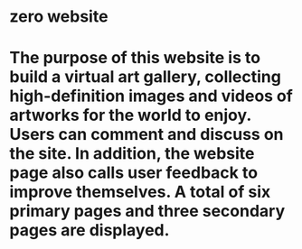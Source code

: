 # zero website
# The purpose of this website is to build a virtual art gallery, collecting high-definition images and videos of artworks for the world to enjoy. Users can comment and discuss on the site. In addition, the website page also calls user feedback to improve themselves. A total of six primary pages and three secondary pages are displayed.
